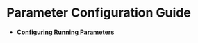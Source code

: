 # Parameter Configuration Guide

- **[Configuring Running Parameters](../DatabaseAdministrationGuide/configuring-running-parameters.md)**